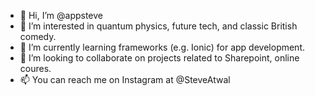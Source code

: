 - 👋 Hi, I’m @appsteve
- 👀 I’m interested in quantum physics, future tech, and classic British comedy.
- 🌱 I’m currently learning frameworks (e.g. Ionic) for app development.
- 💞️ I’m looking to collaborate on projects related to Sharepoint, online coures.
- 📫 You can reach me on Instagram at @SteveAtwal

<!---
appsteve/appsteve is a ✨ special ✨ repository because its `README.md` (this file) appears on your GitHub profile.
You can click the Preview link to take a look at your changes.
--->
